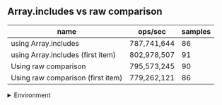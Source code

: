 ## Array.includes vs raw comparison

|name|ops/sec|samples|
|-|-|-|
|using Array.includes|787,741,644|86|
|using Array.includes (first item)|802,978,507|91|
|Using raw comparison|795,573,245|90|
|Using raw comparison (first item)|779,262,121|86|


<details>
<summary>Environment</summary>

* __Machine:__ linux x64 | 2 vCPUs | 6.8GB Mem
* __Run:__ Tue Oct 24 2023 16:26:55 GMT+0000 (Coordinated Universal Time)
</details>

<!--
{"environment":{"platform":"linux","arch":"x64","cpus":2,"totalMemory":6.759746551513672},"benchmarks":[{"name":"using Array.includes","opsSec":787741644.4229387,"samples":6},{"name":"using Array.includes (first item)","opsSec":802978506.574192,"samples":7},{"name":"Using raw comparison","opsSec":795573245.2927407,"samples":5},{"name":"Using raw comparison (first item)","opsSec":779262120.6746552,"samples":6}]}-->
